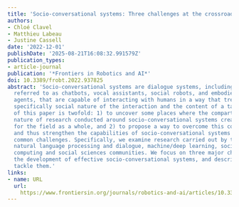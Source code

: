 ```yaml
---
title: 'Socio-conversational systems: Three challenges at the crossroads of fields'
authors:
- Chloé Clavel
- Matthieu Labeau
- Justine Cassell
date: '2022-12-01'
publishDate: '2025-08-21T16:08:32.991579Z'
publication_types:
- article-journal
publication: '*Frontiers in Robotics and AI*'
doi: 10.3389/frobt.2022.937825
abstract: 'Socio-conversational systems are dialogue systems, including what are sometimes
  referred to as chatbots, vocal assistants, social robots, and embodied conversational
  agents, that are capable of interacting with humans in a way that treats both the
  specifically social nature of the interaction and the content of a task. The aim
  of this paper is twofold: 1) to uncover some places where the compartmentalized
  nature of research conducted around socio-conversational systems creates problems
  for the field as a whole, and 2) to propose a way to overcome this compartmentalization
  and thus strengthen the capabilities of socio-conversational systems by defining
  common challenges. Specifically, we examine research carried out by the signal processing,
  natural language processing and dialogue, machine/deep learning, social/affective
  computing and social sciences communities. We focus on three major challenges for
  the development of effective socio-conversational systems, and describe ways to
  tackle them.'
links:
- name: URL
  url: 
    https://www.frontiersin.org/journals/robotics-and-ai/articles/10.3389/frobt.2022.937825/full
---
```

